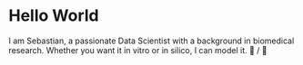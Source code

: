# Hello World

I am Sebastian, a passionate Data Scientist with a background in biomedical research. Whether you want it in vitro or in silico, I can model it. 🧫 / 🤖
